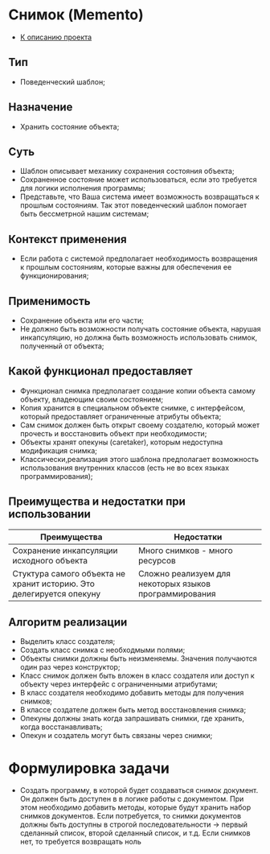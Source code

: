 # Снимок (Memento)

* [К описанию проекта](https://github.com/engine-it-in/java-design-patterns)

## Тип

* Поведенческий шаблон;

## Назначение

* Хранить состояние объекта;

## Суть

* Шаблон описывает механику сохранения состояния объекта;
* Сохраненное состояние может использоваться,
  если это требуется для логики исполнения программы;
* Представьте, что Ваша система имеет возможность
  возвращаться к прошлым состояниям. Так этот поведенческий шаблон помогает
  быть бессметрной нашим системам;

## Контекст применения

* Если работа с системой предполагает необходимость
  возвращения к прошлым состояниям, которые важны для
  обеспечения ее функционирования;

## Применимость

* Сохранение объекта или его части;
* Не должно быть возможности получать состояние объекта,
  нарушая инкапсуляцию, но должна быть возможность
  использовать снимок, полученный от объекта;

## Какой функционал предоставляет

* Функционал снимка предполагает
  создание копии объекта самому объекту, владеющим своим состоянием;
* Копия хранится в специальном объекте снимке, с интерфейсом,
  который предоставляет ограниченные атрибуты объекта;
* Сам снимок должен быть открыт своему создателю,
  который может прочесть и восстановить объект при необходимости;
* Объекты хранят опекуны (caretaker), которым недоступна модификация снимка;
* Классически,реализация этого шаблона предполагает
  возможность использования внутренних классов (есть не во всех языках программирования);

## Преимущества и недостатки при использовании

| Преимущества                                                        | Недостатки                                             |
|---------------------------------------------------------------------|--------------------------------------------------------|
| Сохранение инкапсуляции исходного объекта                           | Много снимков - много ресурсов                         |
| Стуктура самого объекта не хранит историю. Это делегируется опекуну | Сложно реализуем для некоторых языков программирования |

## Алгоритм реализации

* Выделить класс создателя;
* Создать класс снимка с необходмыми полями;
* Объекты снимки должны быть неизменяемы.
  Значения получаются один раз через конструктор;
* Класс снимок должен быть вложен в класс
  создателя или доступ к объекту через интерфейс с ограниченными атрибутами;
* В класс создателя необходимо добавить методы для получения снимков;
* В классе создателе должен быть метод восстановления снимка;
* Опекуны должны знать когда запрашивать снимки,
  где хранить, когда восстанавливать;
* Опекун и создатель могут быть связаны через снимки;

# Формулировка задачи

* Создать программу, в которой будет создаваться снимок документ.
  Он должен быть доступен в в логике работы с документом.
  При этом необходимо добавить методы, которые будут хранить набор снимков документов.
  Если потребуется, то снимки документов должны быть доступны в строгой последовательности
  -> первый сделанный список, второй сделанный список, и т.д.
  Если снимков нет, то требуется возвращать ноль